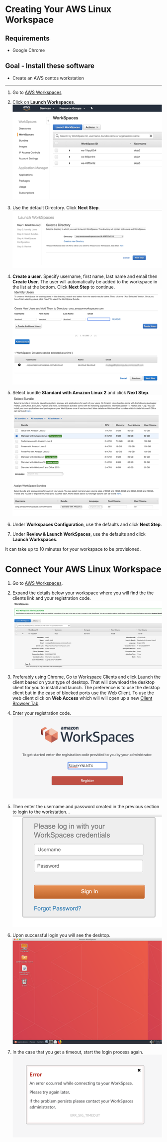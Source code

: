 # Creating Your AWS Linux Workspace

## Requirements
* Google Chrome

## Goal - Install these software
* Create an AWS centos workstation

<hr/>


1. Go to [AWS Workspaces](https://console.aws.amazon.com/workspaces/home?region=us-east-1#listworkspaces)

2. Click on **Launch Workspaces**.
![Launch Workspace](images/launch_aws_workspace.png)

3. Use the default Directory.  Click **Next Step**.
![Select Directory](./images/launch_aws_workspace_select_directory.png)

4. **Create a user**. Specify username, first name, last name and email then **Create User**.  The user will automatically be added to the workspace in the list at the bottom.  Click **Next Step** to continue.
![Identify User](./images/launch_aws_workspace_identify_user.png)
![User Added](./images/launch_aws_workspace_user_added.png)
 
5. Select bundle **Standard with Amazon Linux 2** and click **Next Step**.
![Select Bundle](./images/launch_aws_workspace_select_bundle.png)

6. Under **Workspaces Configuration**, use the defaults and click **Next Step**.

7. Under **Review & Launch WorkSpaces**, use the defaults and click **Launch Workspaces**.

It can take up to 10 minutes for your workspace to be provisioned.


# Connect Your AWS Linux Workspace

1. Go to [AWS Workspaces](https://console.aws.amazon.com/workspaces/home?region=us-east-1#listworkspaces).

2. Expand the details below your workspace where you will find the the clients link and your registration code.  
![View Workspace Details](images/view_workspace_details.png)

3.  Preferably using Chrome, Go to [Workspace Clients](https://clients.amazonworkspaces.com) and click Launch the client based on your type of desktop.  That will download the desktop client for you to install and launch.  The preference is to use the desktop client but in the case of blocked ports use the Web Client. To use the web client click on **Web Access** which will will open up a new [Client Browser Tab](https://clients.amazonworkspaces.com/webclient#/registration).

5. Enter your registration code.
![Registration Code](images/enter_registration_code.png)

6. Then enter the username and password created in the previous section to login to the workstation.  .
![Login](images/enter_login_password.png)

7. Upon successful login you will see the desktop. 
![Desktop](images/workstation_desktop.png)

8. In the case that you get a timeout, start the login process again.
![Timeout](images/login_timeout.png)
